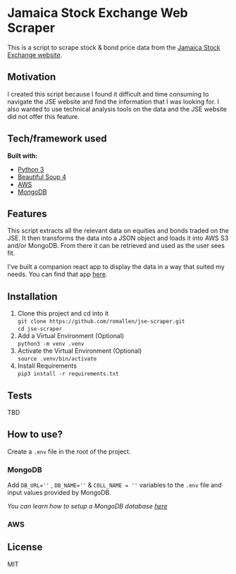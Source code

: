 # Jamaica Stock Exchange Web Scraper
This is a script to scrape stock & bond price data from the [Jamaica Stock Exchange website](https://www.jamstockex.com/).

## Motivation
I created this script because I found it difficult and time consuming to navigate the JSE website and find the information that I was looking for. I also wanted to use technical analysis tools on the data and the JSE website did not offer this feature.


## Tech/framework used
<b>Built with:</b>
- [Python 3](https://www.python.org)  
- [Beautiful Soup 4](https://www.crummy.com/software/BeautifulSoup)
- [AWS](https://aws.amazon.com)
- [MongoDB](https://www.mongodb.com)

## Features
This script extracts all the relevant data on equities and bonds traded on the JSE. It then transforms the data into a JSON object and loads it into AWS S3 and/or MongoDB. From there it can be retrieved and used as the user sees fit. 

I've built a companion react app to display the data in a way that suited my needs. You can find that app [here](https://github.com/romallen/jse-chart-react).


## Installation
1. Clone this project and cd into it  
   `git clone https://github.com/romallen/jse-scraper.git`  
   `cd jse-scraper`
2. Add a Virtual Environment (Optional)  
  `python3 -m venv .venv` 
3. Activate the Virtual Environment (Optional)  
  `source .venv/bin/activate`
4. Install Requirements  
  `pip3 install -r requirements.txt`
  
## Tests
TBD

## How to use?  
Create a `.env` file in the root of the project.  

### MongoDB  
Add  `DB_URL=''` , `DB_NAME=''` & `COLL_NAME = ''` variables to the `.env` file and input values provided by MongoDB.  

*You can learn how to setup a MongoDB database [here](https://www.mongodb.com/basics/create-database)*


### AWS 




## License
MIT

